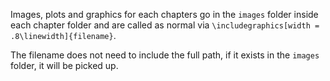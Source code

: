 Images, plots and graphics for each chapters go in the `images` folder inside each chapter folder and are called as normal via
`\includegraphics[width = .8\linewidth]{filename}`.

The filename does not need to include the full path, if it exists in the `images` folder, it will be picked up.


